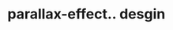 # parallax-effect.. desgin                                                                                                                                                                                                                                                                                                                                                                                                   
